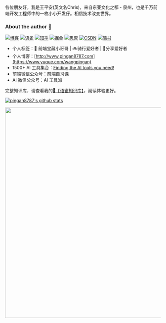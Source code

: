 各位朋友好，我是王平安(英文名Chris)，来自东亚文化之都 - 泉州，也是千万前端开发工程师中的一枚小小开发仔。相信技术改变世界。

### About the author 👋
[![博客](http://images.pingan8787.com/icon_my1.png)](https://www.yuque.com/wangpingan)
[![语雀](http://images.pingan8787.com/assets/icon_26_yuque.png)](https://www.yuque.com/wangpingan/cute-frontend)
[![知乎](http://images.pingan8787.com/icon_zhihu1.png)](https://zhuanlan.zhihu.com/cute-javascript)
[![掘金](http://images.pingan8787.com/icon_juejin2.png)](https://juejin.im/user/586fc337a22b9d0058807d53/posts)
[![思否](http://images.pingan8787.com/icon_sf1.png)](https://segmentfault.com/blog/pingan8787)
[![CSDN](http://images.pingan8787.com/icon_csdn1.png)](https://blog.csdn.net/qq_36380426)
[![简书](http://images.pingan8787.com/icon_jianshu1.png)](https://www.jianshu.com/u/2ec5d94afd60)

* 个人标签：🌼 前端宝藏小哥哥 | 🚲骑行爱好者 | 💐分享爱好者
* 个人博客：[http://www.pingan8787.com](https://www.yuque.com/wangpingan)
* 1500+ AI 工具集合：[Finding the AI tools you need!](https://github.com/pingan8787/awesome-ai-tools)
* 前端微信公众号：前端自习课
* AI 微信公众号：AI 工具派

完整知识库，请查看我的[💌【语雀知识库】]([https://www.yuque.com/wangpingan/cute-frontend](https://www.yuque.com/wangpingan))，阅读体验更好。

<a title="Hits" target="_blank" href="https://github.com/pingan8787/pingan878"></a>

[![pingan8787's github stats](https://github-readme-stats.vercel.app/api?username=pingan8787&show_icons=true)](https://github.com/pingan8787)
<!--
[![Top Langs](https://github-readme-stats.vercel.app/api/top-langs/?username=pingan8787)](https://github.com/pingan8787)
-->

<!--
**pingan8787/pingan8787** is a ✨ _special_ ✨ repository because its `README.md` (this file) appears on your GitHub profile.

Here are some ideas to get you started:

- 🔭 I’m currently working on ...
- 🌱 I’m currently learning ...
- 👯 I’m looking to collaborate on ...
- 🤔 I’m looking for help with ...
- 💬 Ask me about ...
- 📫 How to reach me: ...
- 😄 Pronouns: ...
- ⚡ Fun fact: ...
-->

<img src="https://images.pingan8787.com/image/share.gif" width="680px"/>

